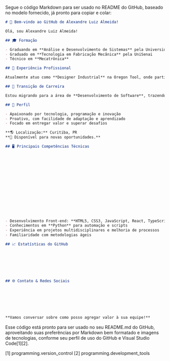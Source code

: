 Segue o código Markdown para ser usado no README do GitHub, baseado no modelo fornecido, já pronto para copiar e colar:

```markdown
# 🎯 Bem-vindo ao GitHub de Alexandre Luiz Almeida!

Olá, sou Alexandre Luiz Almeida!

## 🎓 Formação

- Graduando em **Análise e Desenvolvimento de Sistemas** pela Universidade Positivo  
- Graduado em **Tecnologia em Fabricação Mecânica** pela UniSenai  
- Técnico em **Mecatrônica**

## 💼 Experiência Profissional

Atualmente atuo como **Designer Industrial** na Oregon Tool, onde participo de projetos de inovação e melhoria contínua, aplicando metodologias ágeis e foco em resultados.

## 🔄 Transição de Carreira

Estou migrando para a área de **Desenvolvimento de Software**, trazendo comigo uma sólida bagagem em processos industriais, resolução de problemas e trabalho em equipe.

## 🚀 Perfil

- Apaixonado por tecnologia, programação e inovação
- Proativo, com facilidade de adaptação e aprendizado
- Focado em entregar valor e superar desafios

**🌎 Localização:** Curitiba, PR  
**🔗 Disponível para novas oportunidades.**

## 🖥️ Principais Competências Técnicas


  
  
  
  
  
  
  
  
  
  
  


- Desenvolvimento Front-end: **HTML5, CSS3, JavaScript, React, TypeScript**
- Conhecimentos em **Python** para automação e scripts
- Experiência em projetos multidisciplinares e melhoria de processos
- Familiaridade com metodologias ágeis

## 📈 Estatísticas do GitHub


  
  
  


## 🌐 Contato & Redes Sociais


  
    
  


**Vamos conversar sobre como posso agregar valor à sua equipe!**
```

Esse código está pronto para ser usado no seu README.md do GitHub, aproveitando suas preferências por Markdown bem formatado e imagens de tecnologias, conforme seu perfil de uso do GitHub e Visual Studio Code[1][2].

[1] programming.version_control
[2] programming.development_tools
